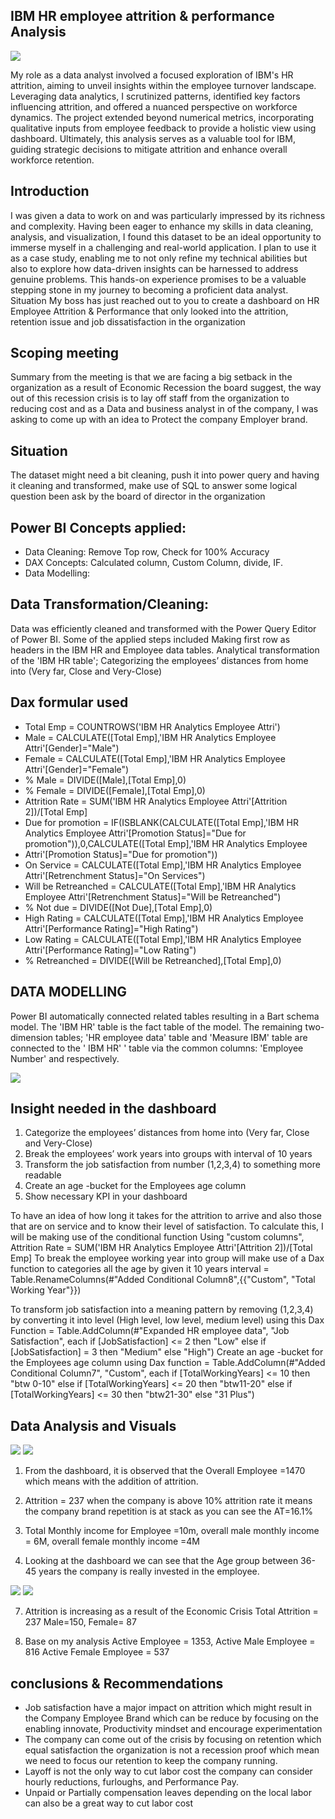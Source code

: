 
## IBM HR employee attrition & performance Analysis
![](895093-aseeswgitt-1532422686.jpg)

My role as a data analyst involved a focused exploration of IBM's HR attrition, aiming to unveil insights within the employee turnover landscape. Leveraging data analytics, I scrutinized patterns, identified key factors influencing attrition, and offered a nuanced perspective on workforce dynamics. The project extended beyond numerical metrics, incorporating qualitative inputs from employee feedback to provide a holistic view using dashboard. Ultimately, this analysis serves as a valuable tool for IBM, guiding strategic decisions to mitigate attrition and enhance overall workforce retention.

## Introduction
I was given a data to work on and was particularly impressed by its richness and complexity. Having been eager to enhance my skills in data cleaning, analysis, and visualization, I found this dataset to be an ideal opportunity to immerse myself in a challenging and real-world application. I plan to use it as a case study, enabling me to not only refine my technical abilities but also to explore how data-driven insights can be harnessed to address genuine problems. This hands-on experience promises to be a valuable stepping stone in my journey to becoming a proficient data analyst.
Situation
My boss has just reached out to you to create a dashboard on HR Employee Attrition & Performance that only looked into the attrition, retention issue and job dissatisfaction in the organization

## Scoping meeting 
Summary from the meeting is that we are facing a big setback in the organization as a result of Economic Recession the board suggest, the way out of this recession crisis is to lay off staff from the organization to reducing cost and as a Data and business analyst in of the company, I was asking to come up with an idea to Protect the company Employer brand.
 
## Situation
The dataset might need a bit cleaning, push it into power query and having it cleaning and transformed, make use of SQL to answer some logical question been ask by the board of director in the organization

## Power BI Concepts applied:
- Data Cleaning: Remove Top row, Check for 100% Accuracy
- DAX Concepts: Calculated column, Custom Column, divide, IF.
- Data Modelling:

## Data Transformation/Cleaning:
Data was efficiently cleaned and transformed with the Power Query Editor of Power BI. Some of the applied steps included
Making first row as headers in the IBM HR and Employee data tables.
Analytical transformation of the 'IBM HR table'; Categorizing the employees’ distances from home into (Very far, Close and Very-Close)

## Dax formular used
- Total Emp = COUNTROWS('IBM HR Analytics Employee Attri')
- Male = CALCULATE([Total Emp],'IBM HR Analytics Employee Attri'[Gender]="Male")
- Female = CALCULATE([Total Emp],'IBM HR Analytics Employee Attri'[Gender]="Female")
- % Male = DIVIDE([Male],[Total Emp],0)
- % Female = DIVIDE([Female],[Total Emp],0)
- Attrition Rate = SUM('IBM HR Analytics Employee Attri'[Attrition 2])/[Total Emp]
- Due for promotion = IF(ISBLANK(CALCULATE([Total Emp],'IBM HR Analytics Employee Attri'[Promotion Status]="Due for promotion")),0,CALCULATE([Total Emp],'IBM HR Analytics Employee
- Attri'[Promotion Status]="Due for promotion"))
- On Service = CALCULATE([Total Emp],'IBM HR Analytics Employee Attri'[Retrenchment Status]="On Services")
- Will be Retreanched = CALCULATE([Total Emp],'IBM HR Analytics Employee Attri'[Retrenchment Status]="Will be Retreanched")
- % Not due = DIVIDE([Not Due],[Total Emp],0)
- High Rating = CALCULATE([Total Emp],'IBM HR Analytics Employee Attri'[Performance Rating]="High Rating")
- Low Rating = CALCULATE([Total Emp],'IBM HR Analytics Employee Attri'[Performance Rating]="Low Rating")
- % Retreanched = DIVIDE([Will be Retreanched],[Total Emp],0)

## DATA MODELLING
Power BI automatically connected related tables resulting in a Bart schema model. The 'IBM HR' table is the fact table of the model. The remaining two-dimension tables; 'HR employee data' table and 'Measure IBM' table are connected to the ' IBM HR' ' table via the common columns: 'Employee Number' and respectively.

![](Capture_grd.JPG)


## Insight needed in the dashboard

1.	Categorize the employees’ distances from home into (Very far, Close and Very-Close)
2.	Break the employees’ work years into groups with interval of 10 years
3.	Transform the job satisfaction from number (1,2,3,4) to something more readable
4.	Create an age -bucket for the Employees age column
5.	Show necessary KPI in your dashboard


To have an idea of how long it takes for the attrition to arrive and also those that are on service and to know their level of satisfaction. To calculate this, I will be making use of the conditional function Using "custom columns", Attrition Rate = SUM('IBM HR Analytics Employee Attri'[Attrition 2])/[Total Emp]
To break the employee working year into group will make use of a Dax function to categories all the age by given it 10 years interval = Table.RenameColumns(#"Added Conditional Column8",{{"Custom", "Total Working Year"}})

To transform job satisfaction into a meaning pattern by removing (1,2,3,4) by converting it into level (High level, low level, medium level) using this Dax Function = Table.AddColumn(#"Expanded HR employee data", "Job Satisfaction", each if [JobSatisfaction] <= 2 then "Low" else if [JobSatisfaction] = 3 then "Medium" else "High")
Create an age -bucket for the Employees age column using Dax function   = Table.AddColumn(#"Added Conditional Column7", "Custom", each if [TotalWorkingYears] <= 10 then "btw 0-10" else if [TotalWorkingYears] <= 20 then "btw11-20" else if [TotalWorkingYears] <= 30 then "btw21-30" else "31 Plus")

## Data Analysis and Visuals

![](solution.JPG) 
![](Capture_4s.JPG) 
1.	From the dashboard, it is observed that the Overall Employee =1470 which means with the addition of attrition.
2.	Attrition = 237 when the company is above 10% attrition rate it means the company brand repetition is at stack as you can see the AT=16.1% 

3.	Total Monthly income for Employee =10m, overall male monthly income = 6M, overall female monthly income =4M
4.	Looking at the dashboard we can see that the Age group between 36-45 years the company is really invested in the employee.

![](Capturevb_.JPG) 
![](Capturefff_.JPG)    
 
7.	Attrition is increasing as a result of the Economic Crisis Total Attrition = 237 Male=150, Female= 87
 

6.	Base on my analysis 
Active Employee = 1353, 
Active Male Employee = 816 
Active Female Employee = 537



## conclusions & Recommendations

- Job satisfaction have a major impact on attrition which might result in the Company Employee Brand which can be reduce by focusing on the enabling innovate, Productivity mindset and encourage experimentation
- The company can come out of the crisis by focusing on retention which equal satisfaction the organization is not a recession proof which mean we need to focus our retention to keep the company running.
- Layoff is not the only way to cut labor cost the company can consider hourly reductions, furloughs, and Performance Pay.
- Unpaid or Partially compensation leaves depending on the local labor can also be a great way to cut labor cost


